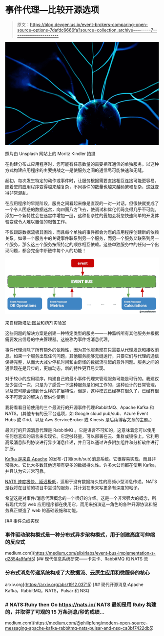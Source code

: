 # 事件代理—比较开源选项

> 原文：<https://blog.devgenius.io/event-brokers-comparing-open-source-options-7dafdc6666fa?source=collection_archive---------7----------------------->

![](img/f4c8054e8c26815e3d6718e2dfc4a875.png)

照片由 Unsplash 网站上的 Moritz Kindler 拍摄

在构建分布式应用程序时，您可能有任意数量的需要相互通信的单独服务。以这种方式构建应用程序的主要挑战之一是使服务之间的通信尽可能快速和无缝。

起初，每次发生特定的动作或事件时，让服务根据需要直接相互连接可能更容易。随着您的应用程序变得越来越复杂，不同事件的数量也越来越频繁和复杂，这就变得非常混乱。

在应用程序的早期阶段，服务之间看起来像是直观的一对一对话，但很快就变成了一个令人困惑的数据迷宫，向四面八方飞去，使调试和优化代码变得几乎不可能。添加一个新特性会在迷宫中增加一层，这种复杂性的叠加会将您快速简单的开发体验变成令人难以置信的艰苦工作。

不仅跟踪数据流极其困难，而且每个单独的事件都会为您的应用程序创建新的依赖关系。如果一个服务中的关键事件联系到另一个服务，而另一个服务又联系到另一个服务，那么这三个服务按照特定的顺序相互依赖。这些单独服务中的任何一个出现问题，都会完全中断链中每个人的功能！

![](img/07d30294d7a46469791bc0bf57d05d6b.png)

来自[穆斯塔法·图兰](https://medium.com/u/444712df251a?source=post_page-----7dafdc6666fa--------------------------------)和药剂实验室

这些问题的解决方案是创建一种特定类型的服务——一种监听所有其他服务并根据需要发出信号的中央管理器。这被称为事件或消息代理。

事件代理消除了所有额外的依赖性，因为其他服务现在只需要从代理发送和接收消息。如果一个服务出现任何问题，其他服务能够无缝运行，只要它们与代理的通信保持完整，从而大大减少停机时间和由奇怪的数据流引起的意外问题。服务之间的通信现在是异步的，更加动态，新的特性更容易实现。

对于较小的应用程序，构建自己的最小事件代理来管理服务可能是可行的。我建议至少尝试一次，只是为了感受一下这种服务是如何工作的，这种设计的日常管理，以及您可能会想到什么样的扩展特性。但是，这种模式已经存在很久了，已经有很多不可思议的解决方案供你使用！

我将看看目前使用的三个最流行的开源事件代理:RabbitMQ、Apache Kafka 和 NATS。(其他专有的云平台选项，如 Google cloud pub/sub、Azure Event Hubs 或 Grid，以及 Aws ServiceBroker 或 Kinesis 是后续博客文章的主题。)

最流行的开源消息代理是 RabbitMQ 。它是语言不可知的，这意味着您可以使用任何您喜欢的语言来实现它。它足够轻量，可以部署在云、集群或镜像上。它利用高级消息队列协议进行异步消息传递，并且可以通过许多附加组件和分析软件进行扩展。

[Kafka 是来自 Apache](https://kafka.apache.org/intro) 的发布-订阅(pub/sub)消息系统。它很容易实现，而且非常强大。它比大多数其他选项有更多的数据持久性。许多大公司都在使用 Kafka，并且认为它非常可靠。

[NATS 速度极快，延迟极低](https://nats.io/about/)，适用于没有数据持久性的高频小型消息传递。NATS 是我将在目前的项目中尝试的服务，并计划在未来写更多有深度的帖子。

希望这是对事件/消息代理概念的一个很好的介绍。这是一个非常强大的概念，所有现代大型 web 应用程序都在使用它，而用来扮演这一角色的各种开源协议和服务真正塑造了 web 的基础设施和功能。

[](https://medium.com/elixirlabs/event-bus-implementation-s-d2854a9fafd5) [## 事件总线实现

### 事件驱动架构模式是一种分布式异步架构模式，用于创建高度可伸缩的反应式

medium.com](https://medium.com/elixirlabs/event-bus-implementation-s-d2854a9fafd5)  [## 现代信息系统研究——卡夫卡、RabbitMQ 和 NATS 流

### 分布式消息传递系统构成了大数据流、云原生应用和微服务的核心

arxiv.org](https://arxiv.org/abs/1912.03715) [](https://medium.com/@philipfeng/modern-open-source-messaging-apache-kafka-rabbitmq-nats-pulsar-and-nsq-ca3bf7422db5) [## 现代开源消息:Apache Kafka，RabbitMQ，NATS，Pulsar 和 NSQ

### # NATS:Ruby then Go https://nats.io/ NATS 最初是用 Ruby 构建的，并取得了可观的 15 万条消息/秒的成绩…

medium.com](https://medium.com/@philipfeng/modern-open-source-messaging-apache-kafka-rabbitmq-nats-pulsar-and-nsq-ca3bf7422db5)